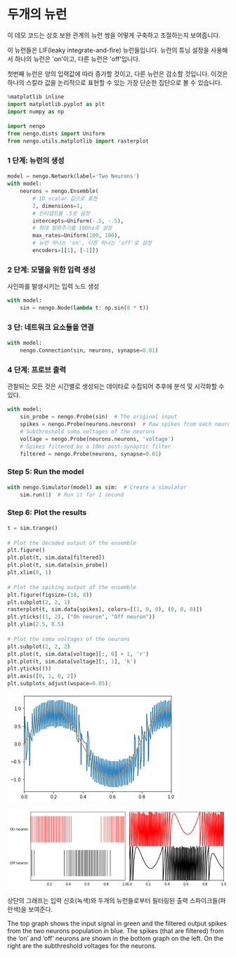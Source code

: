 # 두개의 뉴런

이 데모 코드는 상호 보완 관계의 뉴런 쌍을 어떻게 구축하고 조절하는지 보여줍니다.

이 뉴런들은 LIF\(leaky integrate-and-fire\) 뉴런들입니다. 뉴런의 튜닝 설정을 사용해서 하나의 뉴런은 'on'이고, 다른 뉴런은 'off'입니다.   

첫번째 뉴런은 양의 입력값에 따라 증가할 것이고, 다른 뉴런은 감소할 것입니다. 이것은  하나의 스칼라 값을 논리적으로 표현할 수 있는 가장 단순한 집단으로 볼 수 있습니다.

```python
%matplotlib inline
import matplotlib.pyplot as plt
import numpy as np

import nengo
from nengo.dists import Uniform
from nengo.utils.matplotlib import rasterplot
```

### 1 단계: 뉴런의 생성

```python
model = nengo.Network(label='Two Neurons')
with model:
    neurons = nengo.Ensemble(
        # 1D scalar 값으로 표현
        2, dimensions=1, 
        # 인터셉트를 .5로 설정
        intercepts=Uniform(-.5, -.5),  
        # 최대 발화주기를 100hz로 설정
        max_rates=Uniform(100, 100),  
        # 뉴런 하나는 'on', 다른 하나는 'off'로 설정
        encoders=[[1], [-1]])  
```

### 2 단계: 모델을 위한 입력 생성

사인파를 발생시키는 입력 노드 생성

```python
with model:
    sin = nengo.Node(lambda t: np.sin(8 * t))
```

### 3 단: 네트워크 요소들을 연결

```python
with model:
    nengo.Connection(sin, neurons, synapse=0.01)
```

### 4 단계: 프로브 출력

관찰되는 모든 것은 시간별로 생성되는 데이타로 수집되어 추후에 분석 및 시각화할 수 있다. 

```python
with model:
    sin_probe = nengo.Probe(sin)  # The original input
    spikes = nengo.Probe(neurons.neurons)  # Raw spikes from each neuron
    # Subthreshold soma voltages of the neurons
    voltage = nengo.Probe(neurons.neurons, 'voltage')
    # Spikes filtered by a 10ms post-synaptic filter
    filtered = nengo.Probe(neurons, synapse=0.01)
```

### Step 5: Run the model

```python
with nengo.Simulator(model) as sim:  # Create a simulator
    sim.run(1)  # Run it for 1 second
```

### Step 6: Plot the results

```python
t = sim.trange()

# Plot the decoded output of the ensemble
plt.figure()
plt.plot(t, sim.data[filtered])
plt.plot(t, sim.data[sin_probe])
plt.xlim(0, 1)

# Plot the spiking output of the ensemble
plt.figure(figsize=(10, 8))
plt.subplot(2, 2, 1)
rasterplot(t, sim.data[spikes], colors=[(1, 0, 0), (0, 0, 0)])
plt.yticks((1, 2), ("On neuron", "Off neuron"))
plt.ylim(2.5, 0.5)

# Plot the soma voltages of the neurons
plt.subplot(2, 2, 2)
plt.plot(t, sim.data[voltage][:, 0] + 1, 'r')
plt.plot(t, sim.data[voltage][:, 1], 'k')
plt.yticks(())
plt.axis([0, 1, 0, 2])
plt.subplots_adjust(wspace=0.05);
```

![](../../../.gitbook/assets/examples_basic_two-neurons_13_0.png)

![](../../../.gitbook/assets/examples_basic_two-neurons_13_1.png)

상단의 그래프는 입력 신호\(녹색\)와 두개의 뉴런들로부터 필터링된 출력 스파이크들\(파란색\)을 보여준다.

The top graph shows the input signal in green and the filtered output spikes from the two neurons population in blue. The spikes \(that are filtered\) from the ‘on’ and ‘off’ neurons are shown in the bottom graph on the left. On the right are the subthreshold voltages for the neurons.

